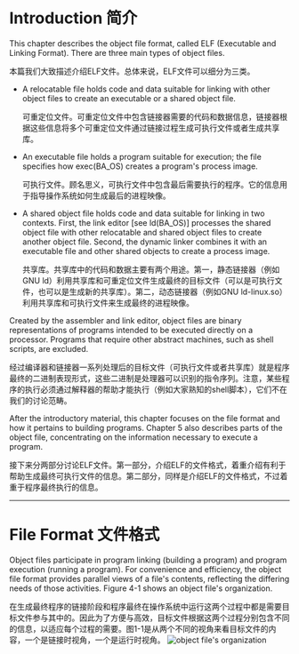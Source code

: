 # Introduction 简介
This chapter describes the object file format, called ELF (Executable and Linking Format). There are three main types of object files.

本篇我们大致描述介绍ELF文件。总体来说，ELF文件可以细分为三类。
* A relocatable file holds code and data suitable for linking with other object files to create an executable or a shared object file.
  
  可重定位文件。可重定位文件中包含链接器需要的代码和数据信息，链接器根据这些信息将多个可重定位文件通过链接过程生成可执行文件或者生成共享库。
* An executable file holds a program suitable for execution; the file specifies how exec(BA_OS) creates a program's process image.
  
  可执行文件。顾名思义，可执行文件中包含最后需要执行的程序。它的信息用于指导操作系统如何生成最后的进程映像。
* A shared object file holds code and data suitable for linking in two contexts. First, the link editor [see ld(BA_OS)] processes the shared object file with other relocatable and shared object files to create another object file. Second, the dynamic linker combines it with an executable file and other shared objects to create a process image.
  
  共享库。共享库中的代码和数据主要有两个用途。第一，静态链接器（例如GNU ld）利用共享库和可重定位文件生成最终的目标文件（可以是可执行文件，也可以是生成新的共享库）。第二，动态链接器（例如GNU ld-linux.so）利用共享库和可执行文件来生成最终的进程映像。
  
Created by the assembler and link editor, object files are binary representations of programs intended to be executed directly on a processor. Programs that require other abstract machines, such as shell scripts, are excluded.

经过编译器和链接器一系列处理后的目标文件（可执行文件或者共享库）就是程序最终的二进制表现形式，这些二进制是处理器可以识别的指令序列。注意，某些程序的执行必须通过解释器的帮助才能执行（例如大家熟知的shell脚本），它们不在我们的讨论范畴。

After the introductory material, this chapter focuses on the file format and how it pertains to building programs. Chapter 5 also describes parts of the object file, concentrating on the information necessary to execute a program.

接下来分两部分讨论ELF文件。第一部分，介绍ELF的文件格式，着重介绍有利于帮助生成最终可执行文件的信息。第二部分，同样是介绍ELF的文件格式，不过着重于程序最终执行的信息。
***

# File Format 文件格式
Object files participate in program linking (building a program) and program execution (running a program). For convenience and efficiency, the object file format provides parallel views of a file's contents, reflecting the differing needs of those activities. Figure 4-1 shows an object file's organization.

在生成最终程序的链接阶段和程序最终在操作系统中运行这两个过程中都是需要目标文件参与其中的。因此为了方便与高效，目标文件根据这两个过程分别包含不同的信息，以适应每个过程的需要。图1-1是从两个不同的视角来看目标文件的内容，一个是链接时视角，一个是运行时视角。
![object file's organization](https://img-blog.csdn.net/20160526170240099)


